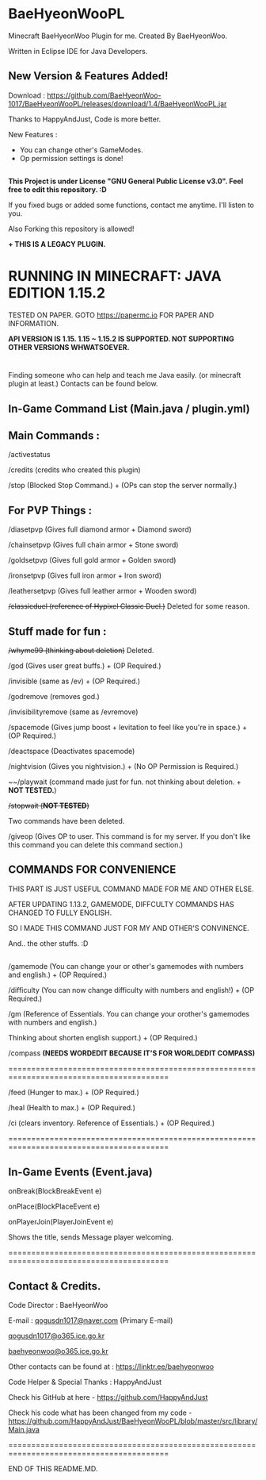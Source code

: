 # BaeHyeonWooPL
Minecraft BaeHyeonWoo Plugin for me. Created By BaeHyeonWoo.

Written in Eclipse IDE for Java Developers.

## New Version & Features Added!

Download : https://github.com/BaeHyeonWoo-1017/BaeHyeonWooPL/releases/download/1.4/BaeHyeonWooPL.jar

Thanks to HappyAndJust, Code is more better.

New Features :
- You can change other's GameModes.
- Op permission settings is done!

##

**This Project is under License "GNU General Public License v3.0". Feel free to edit this repository. :D**

If you fixed bugs or added some functions, contact me anytime. I'll listen to you.

Also Forking this repository is allowed!

**+ THIS IS A LEGACY PLUGIN.**

# RUNNING IN MINECRAFT: JAVA EDITION 1.15.2

TESTED ON PAPER. GOTO https://papermc.io FOR PAPER AND INFORMATION.

**API VERSION IS 1.15. 1.15 ~ 1.15.2 IS SUPPORTED. NOT SUPPORTING OTHER VERSIONS WHWATSOEVER.**

#

Finding someone who can help and teach me Java easily. (or minecraft plugin at least.) Contacts can be found below.

## In-Game Command List (Main.java / plugin.yml)

## Main Commands :

/activestatus

/credits (credits who created this plugin)

/stop (Blocked Stop Command.) + (OPs can stop the server normally.)

## For PVP Things :

/diasetpvp (Gives full diamond armor + Diamond sword)

/chainsetpvp (Gives full chain armor + Stone sword)

/goldsetpvp (Gives full gold armor + Golden sword)

/ironsetpvp (Gives full iron armor + Iron sword)

/leathersetpvp (Gives full leather armor + Wooden sword)

~~/classicduel (reference of Hypixel Classic Duel.)~~
Deleted for some reason.

## Stuff made for fun :

~~/whyme99 (thinking about deletion)~~
Deleted.

/god (Gives user great buffs.) + (OP Required.)

/invisible (same as /ev) + (OP Required.)

/godremove (removes god.)

/invisibilityremove (same as /evremove)

/spacemode (Gives jump boost + levitation to feel like you're in space.) + (OP Required.)

/deactspace (Deactivates spacemode)

/nightvision (Gives you nightvision.) + (No OP Permission is Required.)

~~/playwait (command made just for fun. not thinking about deletion. + **NOT TESTED.**)

~~/stopwait (**NOT TESTED**)~~

Two commands have been deleted.

/giveop (Gives OP to user. This command is for my server. If you don't like this command you can delete this command section.)


## COMMANDS FOR CONVENIENCE

THIS PART IS JUST USEFUL COMMAND MADE FOR ME AND OTHER ELSE.

AFTER UPDATING 1.13.2, GAMEMODE, DIFFCULTY COMMANDS HAS CHANGED TO FULLY ENGLISH.

SO I MADE THIS COMMAND JUST FOR MY AND OTHER'S CONVINENCE.

And.. the other stuffs. :D

##

/gamemode (You can change your or other's gamemodes with numbers and english.) + (OP Required.)

/difficulty (You can now change difficulty with numbers and english!) + (OP Required.)

/gm (Reference of Essentials. You can change your orother's gamemodes with numbers and english.)

Thinking about shorten english support.) + (OP Required.)

/compass **(NEEDS WORDEDIT BECAUSE IT'S FOR WORLDEDIT COMPASS)**

=========================================================================================

/feed (Hunger to max.) + (OP Required.)

/heal (Health to max.) + (OP Required.)

/ci (clears inventory. Reference of Essentials.) + (OP Required.)

=========================================================================================

## In-Game Events (Event.java)

onBreak(BlockBreakEvent e)

onPlace(BlockPlaceEvent e)

onPlayerJoin(PlayerJoinEvent e)

Shows the title, sends Message player welcoming.

=========================================================================================

## Contact & Credits.

Code Director : BaeHyeonWoo

E-mail : qogusdn1017@naver.com (Primary E-mail)

qogusdn1017@o365.ice.go.kr

baehyeonwoo@o365.ice.go.kr

Other contacts can be found at : https://linktr.ee/baehyeonwoo

Code Helper & Special Thanks : HappyAndJust

Check his GitHub at here - https://github.com/HappyAndJust

Check his code what has been changed from my code - https://github.com/HappyAndJust/BaeHyeonWooPL/blob/master/src/library/Main.java

=========================================================================================

END OF THIS README.MD.
